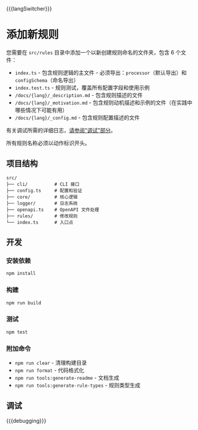 {{{langSwitcher}}}

# 添加新规则

您需要在 `src/rules` 目录中添加一个以新创建规则命名的文件夹，包含 6 个文件：

- `index.ts` - 包含规则逻辑的主文件 - 必须导出：`processor`（默认导出）和 `configSchema`（命名导出）
- `index.test.ts` - 规则测试，覆盖所有配置字段和使用示例
- `/docs/{lang}/_description.md` - 包含规则描述的文件
- `/docs/{lang}/_motivation.md` - 包含规则动机描述和示例的文件（在实践中哪些情况下可能有用）
- `/docs/{lang}/_config.md` - 包含规则配置描述的文件

有关调试所需的详细日志，[请参阅"调试"部分](#custom_anchor_debug)。

所有规则名称必须以动作标识开头。

## 项目结构

```
src/
├── cli/          # CLI 接口
├── config.ts     # 配置和验证
├── core/         # 核心逻辑
├── logger/       # 日志系统
├── openapi.ts    # OpenAPI 文件处理
├── rules/        # 修改规则
└── index.ts      # 入口点
```

## 开发

### 安装依赖

```bash
npm install
```

### 构建

```bash
npm run build
```

### 测试

```bash
npm test
```

### 附加命令

- `npm run clear` - 清理构建目录
- `npm run format` - 代码格式化
- `npm run tools:generate-readme` - 文档生成
- `npm run tools:generate-rule-types` - 规则类型生成

<a name="custom_anchor_debug"></a>

## 调试

{{{debugging}}} 